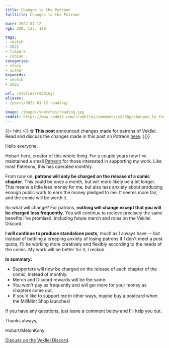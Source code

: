 ```yaml
---
title: Changes to the Patreon
fulltitle: Changes to the Patreon

date: 2022-01-12
rgb: 220, 117, 128

tags:
- sketch
- 2022
- tzipora
- cobian
categories:
- story
- author
keywords:
- sketch
- 2022

url: /stories/reading/
aliases:
- /posts/2022-01-12-reading/

image: /images/sketches/reading.jpg
reddit: https://www.reddit.com/r/vekllei/comments/s2ah5p/changes_to_the_petticoat_patreon/
---
```


{{< hint >}}
✿ **This post** announced changes made for patrons of Vekllei. Read and discuss the changes made in this post on Patreon [here](https://www.patreon.com/posts/changes-to-61071775).
{{</hint>}}

Hello everyone,

Hobart here, creator of this whole thing. For a couple years now I've maintained a small [Patreon](https://www.patreon.com/vekllei) for those interested in supporting my work. Like most Patreons, this has operated monthly.

From now on, **patrons will only be charged on the release of a comic chapter**. This could be once a month, but will more likely be a bit longer. This means a little less money for me, but also less anxiety about producing enough public work to earn the money pledged to me. It seems more fair, and the comic will be worth it.

So what will change? For patrons, **nothing will change except that you will be charged less frequently**. You will continue to recieve precisely the same benefits I've promised, including future merch and roles on the Vekllei Discord.

**I will continue to produce standalone posts,** much as I always have -- but instead of battling a creeping anxiety of losing patrons if I don't meet a post quota, I'll be working more creatively and flexibly according to the needs of the comic. My work will be better for it, I reckon.

**In summary:**
* Supporters will now be charged on the release of each chapter of the comic, instead of monthly.
* Merch and Discord rewards will be the same.
* You won't pay as frequently and will get more for your money as chapters come out.
* If you'd like to support me in other ways, maybe buy a postcard when the MillMint Shop launches!

If you have any questions, just leave a comment below and I'll help you out.

Thanks always,

Hobart/MelonKony

[Discuss on the Vekllei Discord](https://discord.gg/dCE6vSU).
